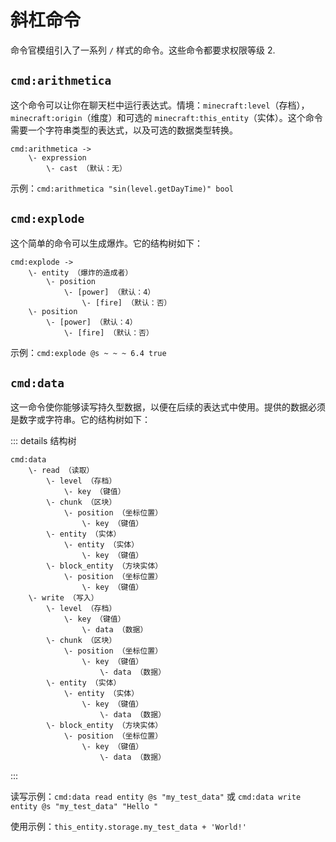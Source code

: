 # 斜杠命令

命令官模组引入了一系列 `/` 样式的命令。这些命令都要求权限等级 2.

## `cmd:arithmetica`

这个命令可以让你在聊天栏中运行表达式。情境：`minecraft:level`（存档），`minecraft:origin`（维度）和可选的 `minecraft:this_entity`（实体）。这个命令需要一个字符串类型的表达式，以及可选的数据类型转换。

```
cmd:arithmetica ->
    \- expression
        \- cast （默认：无）
```

示例：`cmd:arithmetica "sin(level.getDayTime)" bool`

## `cmd:explode`

这个简单的命令可以生成爆炸。它的结构树如下：

```
cmd:explode ->
    \- entity （爆炸的造成者）
        \- position
            \- [power] （默认：4）
                \- [fire] （默认：否）
    \- position
        \- [power] （默认：4）
            \- [fire] （默认：否）
```

示例：`cmd:explode @s ~ ~ ~ 6.4 true`

## `cmd:data`

这一命令使你能够读写持久型数据，以便在后续的表达式中使用。提供的数据必须是数字或字符串。它的结构树如下：

::: details 结构树
```
cmd:data
    \- read （读取）
        \- level （存档）
            \- key （键值）
        \- chunk （区块）
            \- position （坐标位置）
                \- key （键值）
        \- entity （实体）
            \- entity （实体）
                \- key （键值）
        \- block_entity （方块实体）
            \- position （坐标位置）
                \- key （键值）
    \- write （写入）
        \- level （存档）
            \- key （键值）
                \- data （数据）
        \- chunk （区块）
            \- position （坐标位置）
                \- key （键值）
                    \- data （数据）
        \- entity （实体）
            \- entity （实体）
                \- key （键值）
                    \- data （数据）
        \- block_entity （方块实体）
            \- position （坐标位置）
                \- key （键值）
                    \- data （数据）
```
:::

读写示例：`cmd:data read entity @s "my_test_data"` 或 `cmd:data write entity @s "my_test_data" "Hello "`

使用示例：`this_entity.storage.my_test_data + 'World!'`
